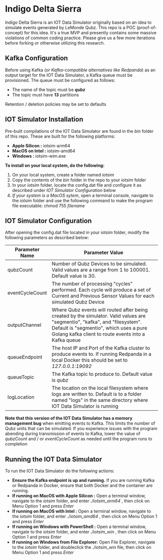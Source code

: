 # Indigo Delta Sierra
Indigo Delta Sierra is an IOT Data Simulator originally based on an idea to simulate events generated by LeMonde Qubz. This repo is a POC (proof-of-concept) for this idea. It's a true MVP and presently contains some massive violations of common coding practice. Please give us a few more iterations before forking or otherwise utilizing this research.

## Kafka Configuration
Before using Kafka (_or Kafka-compatible alternatives like Redpanda_) as an output target for the IOT Data Simulator, a Kafka queue must be provisioned. The queue must be configured as follows:

* The name of the topic must be **_qubz_**
* The topic must have **13** partitions

Retention / deletion policies may be set to defaults

## IOT Simulator Installation
Pre-built compilations of the IOT Data Simulator are found in the *bin* folder of this repo. These are built for the following platforms:

* **Apple Silicon :** iotsim-arm64
* **MacOS on Intel :** iotsim-amd64
* **Windows :** iotsim-wim.exe

**To install on your local system, do the following:**
1. On your local system, create a folder named *iotsim*
2. Copy the contents of the *bin* folder in the repo to your *iotsim* folder
3. In your *iotsim* folder, locate the config.dat file and configure it as described under *IOT Simulator Configuration* below
4. _If your system is a MacOS sytem_, open a terminal console, navigate to the *iotsim* folder and use the following command to make the program file executable: chmod 755 _filename_

## IOT Simulator Configuration
After opening the config.dat file located in your *iotsim* folder, modify the following parameters as described below:

| Parameter Name | Parameter Value |
| -------------- | --------------- |
| qubzCount | Number of Qubz Devices to be simulated. Valid values are a range from 1 to 100001. Default value is 30. |
| eventCycleCount | The number of processing "cycles" performed. Each cycle will produce a set of Current and Previous Sensor Values for each simulated Qubz Device |
| outputChannel | Where Qubz events will routed after being created by the simulator. Valid values are "segmentio", "kafka", and "filesystem". Default is "segmentio", which uses a pure Golang kafka client to route events into a Kafka queue |
| queueEndpoint | The host IP and Port of the Kafka cluster to produce events to. If running Redpanda in a local Docker this should be set to _127.0.0.1:19092_ |
| queueTopic | The Kafka topic to produce to. Default value is _qubz_ |
| logLocation | The location on the local filesystem where logs are written to. Default is to a folder named "logs" in the same directory where IOT Data Simulator is running |

**Note that this version of the IOT Data Simulator has a memory management bug** when emitting events to Kafka. This limits the number of Qubz units that can be simulated. If you experience issues with the program abending during transmission of events to Kafka, lower the value of _qubzCount_ and / or _eventCycleCount_ as needed until the program runs to completion

## Running the IOT Data Simulator
To run the IOT Data Simulator do the following actions:
* **Ensure the Kafka endpoint is up and running.** If you are running Kafka or Redpanda in Docker, ensure that both Docker and the container are running.
* **If running on MacOS with Apple Silicon :** Open a terminal window, navigate to the _iotsim_ folder, and enter _./iotsim_arm64_ , then click on Menu Option 1 and press _Enter_
* **If running on MacOS with Intel :** Open a terminal window, navigate to the _iotsim_ folder, and enter _./iotsim_amd64_ , then click on Menu Option 1 and press _Enter_
* **If running on Windows with PowerShell :** Open a terminal window, navigate to the _iotsim_ folder, and enter _./iotsim_win_ , then click on Menu Option 1 and press _Enter_
* **If running on Windows from File Explorer:** Open File Explorer, navigate to the _iotsim_ folder, and doubleclick the _./iotsim_win_ file, then click on Menu Option 1 and press _Enter_
 
